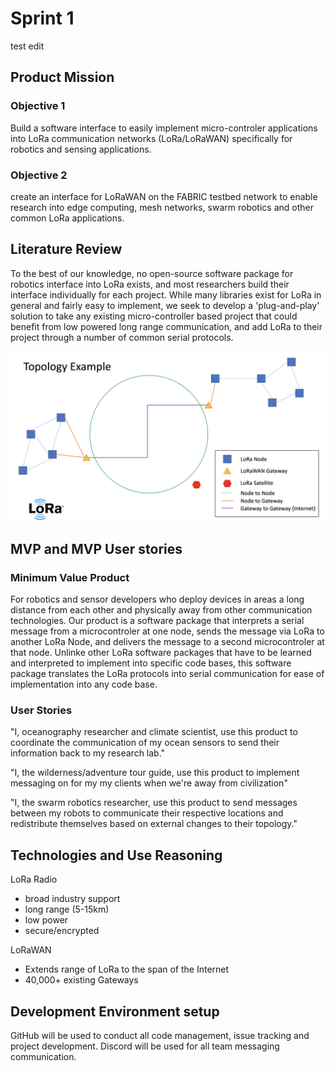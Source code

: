 # Sprint 1
test edit
## Product Mission

### Objective 1

Build a software interface to easily implement micro-controler applications into LoRa communication networks (LoRa/LoRaWAN) specifically for robotics and sensing applications.

### Objective 2

create an interface for LoRaWAN on the FABRIC testbed network to enable research into edge computing, mesh networks, swarm robotics and other common LoRa applications.

## Literature Review

To the best of our knowledge, no open-source software package for robotics interface into LoRa exists, and most researchers build their interface individually for each project. While many libraries exist for LoRa in general and fairly easy to implement, we seek to develop a 'plug-and-play' solution to take any existing micro-controller based project that could benefit from low powered long range communication, and add LoRa to their project through a number of common serial protocols.

![](LoRa-topology.png)

## MVP and MVP User stories

### Minimum Value Product

For robotics and sensor developers who deploy devices in areas a long distance from each other and physically away from other communication technologies.  Our product is a software package that interprets a serial message from a microcontroler at one node, sends the message via LoRa to another LoRa Node, and delivers the message to a second microcontroler at that node. Unlinke other LoRa software packages that have to be learned and interpreted to implement into specific code bases, this software package translates the LoRa protocols into serial communication for ease of implementation into any code base.

### User Stories

"I, oceanography researcher and climate scientist, use this product to coordinate the communication of my ocean sensors to send their information back to my research lab."

"I, the wilderness/adventure tour guide, use this product to implement messaging on for my my clients when we're away from civilization"

"I, the swarm robotics researcher, use this product to send messages between my robots to communicate their respective locations and redistribute themselves based on external changes to their topology."  

## Technologies and Use Reasoning

LoRa Radio

- broad industry support
- long range (5-15km)
- low power
- secure/encrypted

LoRaWAN

- Extends range of LoRa to the span of the Internet
- 40,000+ existing Gateways

## Development Environment setup

GitHub will be used to conduct all code management, issue tracking and project development.
Discord will be used for all team messaging communication.
